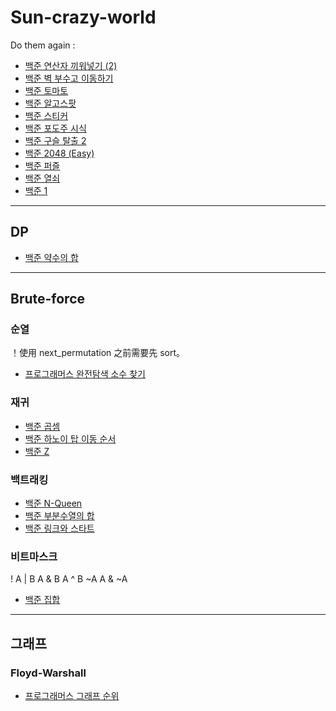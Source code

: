 # Sun-crazy-world



Do them again :

- [백준 연산자 끼워넣기 (2)](https://www.acmicpc.net/problem/15658)
- [백준 벽 부수고 이동하기](https://www.acmicpc.net/problem/2206)
- [백준 토마토](https://www.acmicpc.net/problem/7576)
- [백준 알고스팟](https://www.acmicpc.net/problem/1261)
- [백준 스티커](https://www.acmicpc.net/problem/9465)
- [백준 포도주 시식](https://www.acmicpc.net/problem/2156)
- [백준 구슬 탈출 2](https://www.acmicpc.net/problem/13460)
- [백준 2048 (Easy)](https://www.acmicpc.net/problem/12100)
- [백준 퍼즐](https://www.acmicpc.net/problem/1525)
- [백준 열쇠](https://www.acmicpc.net/problem/9328)
- [백준 1](https://www.acmicpc.net/problem/4375)

---------------

## DP

- [백준 약수의 합](https://www.acmicpc.net/problem/17425)

---------------

## Brute-force

### 순열
！使用 next_permutation 之前需要先 sort。

- [프로그래머스 완전탐색 소수 찾기](https://programmers.co.kr/learn/courses/30/lessons/42839)

### 재귀
- [백준 곱셈](https://www.acmicpc.net/problem/1629)
- [백준 하노이 탑 이동 순서](https://www.acmicpc.net/problem/11729)
- [백준 Z](https://www.acmicpc.net/problem/1074)

### 백트래킹
- [백준 N-Queen](https://www.acmicpc.net/problem/9663)
- [백준 부분수열의 합](https://www.acmicpc.net/problem/1182)
- [백준 링크와 스타트](https://www.acmicpc.net/problem/15661)

### 비트마스크
! A | B     A & B     A ^ B     ~A     A & ~A
- [백준 집합](https://www.acmicpc.net/problem/11723)

---------------

## 그래프

### Floyd-Warshall

- [프로그래머스 그래프 순위](https://programmers.co.kr/learn/courses/30/lessons/49191)
